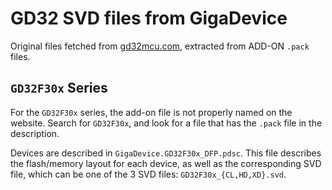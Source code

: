 # GD32 SVD files from GigaDevice

Original files fetched from [gd32mcu.com], extracted from ADD-ON `.pack` files.

[gd32mcu.com]:http://www.gd32mcu.com/en/download/

## `GD32F30x` Series

For the `GD32F30x` series, the add-on file is not properly named on the website.
Search for `GD32F30x`, and look for a file that has the `.pack` file in the
description.

Devices are described in `GigaDevice.GD32F30x_DFP.pdsc`. This file
describes the flash/memory layout for each device, as well as the corresponding
SVD file, which can be one of the 3 SVD files: `GD32F30x_{CL,HD,XD}.svd`.
